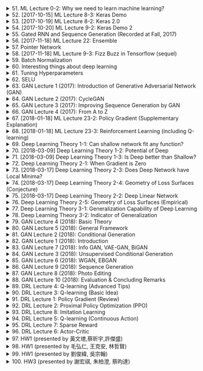 <details>
<summary>51. ML Lecture 0-2: Why we need to learn machine learning?</summary><br>

<a href="https://www.youtube.com/watch?v=On1N8u1z2Ng" target="_blank">
    <img src="https://img.youtube.com/vi/On1N8u1z2Ng/maxresdefault.jpg" 
        alt="[Youtube]" width="200">
</a>


</details>

<details>
<summary>52. [2017-10-15] ML Lecture 8-3: Keras Demo</summary><br>

<a href="https://www.youtube.com/watch?v=L8unuZNpWw8" target="_blank">
    <img src="https://img.youtube.com/vi/L8unuZNpWw8/maxresdefault.jpg" 
        alt="[Youtube]" width="200">
</a>

# 文章整理：人工智慧深度學習入門與挑戰

## 核心主題
- **深度學習入門**：文章主要介紹了深度學習的基本概念和應用，特別是通過手寫數字辨識的簡單案例來展示深度學習的實際操作。
- **Keras框架簡介**：使用Keras框架搭建神經網路模型，強調其易用性和快速開發的特點。

## 主要觀念
1. **深度學習的核心價值**：
   - 深度學習適合處理大型數據集和複雜模式識別任務。
   - 通過多層神經網路結構，能夠自動提取高級特徵。

2. **Keras框架優勢**：
   - 簡單易用：提供高級API，降低深度學習門檻。
   - 快速開發：適合快速原型設計和 experimentation。

3. **手寫數字辨識案例**：
   - 使用MNIST數據集進行訓練和評估。
   - 展示了模型搭建、訓練和評價的基本流程。

## 問題原因
1. **初學者常見挑戰**：
   - 模型表現不佳：最初模型的驗證accuracy僅為10%，接近隨機猜測水平。
   - 網路結構設計不合理：初始模型深度不足，層數過少。
   - 調參困難：學習率、:hidden_units等超參數選擇不當。

2. **常見錯誤與局限**：
   - 忽略正則化：導致模型過擬合或欠擬合。
   - 網路結構設計不合理：層數不足，影響模型表達能力。
   - 評估方法不科學：未使用交叉驗證等更可靠的評估值。

## 解決方法
1. **改善網路結構**：
   - 增加隱藏層數，提升模型深度。
   - 使用Batch Normalization等技術優化訓練過程。

2. **合理調參**：
   - 選擇適當的學習率和(hidden_units)。
   - 引入Dropout等正則化方法防止過擬合。

3. **科學評估**：
   - 使用交叉驗證等更可靠的模型評估值。
   - 仔細分析損失函數變化，確保模型訓練效果。

## 結論
1. **深度學習的潛力與挑戰**：
   - 深度學習在模式識別領域具有巨大潛力。
   - 初學者需要克服技術門檻和實踐經驗不足等困難。

2. **持續改進建議**：
   - 開始於簡單案例，逐步掌握核心概念。
   - 多進行 experimentation，累積調參經驗。
   - 學習更先進的模型架構和訓練技巧。

3. **未來學習方向**：
   - 探索更複雜的模型結構，如卷積神經網路（CNN）。
   - 學習深度學習的理論基礎，如Optimizer、Activation Function等。
   - 練習實際項目，提升問題分析和解決能力。
</details>

<details>
<summary>53. [2017-10-19] ML Lecture 8-2: Keras 2.0</summary><br>

<a href="https://www.youtube.com/watch?v=5BJDJd-dzzg" target="_blank">
    <img src="https://img.youtube.com/vi/5BJDJd-dzzg/maxresdefault.jpg" 
        alt="[Youtube]" width="200">
</a>

### 小節歸納

#### 核心主題
- 神經網路在手寫數字辨識中的應用。
- 使用 Keras 搭建和訓練神經網路模型。

#### 主要觀念
1. **模型結構**：
   - 使用多層感知機（MLP）架構，包含輸入層、隱藏層和輸出層。
   - 輸入層接受 784 維向量（28x28 圖像），輸出層有 10 個神經元對應 0-9 的數字。

2. **訓練過程**：
   - 使用訓練數據（training data）進行模型訓練。
   - 訓練目標是使模型學習到將 입력向量映射到正確的數字標籤。

3. **數據表示**：
   - 輸入數據為一維向量，大小為 (number of examples, 784)。
   - 標籤數據為獨熱編碼（one-hot encoding），大小為 (number of examples, 10)，每個樣本只有一個位置為 1，對應其數字類別。

#### 問題原因
- 手寫數字辨識需要模型學習複雜的圖像特徵。
- 需要確保模型能夠有效地從數據中提取這些特徵並分類。

#### 解決方法
1. **模型設計**：
   - 選擇合適的神經網路架構，如多層感知機（MLP）。
   - 使用適當的激活函數（如ReLU）和損失函數（如交叉熵損失）。

2. **數據預處理**：
   - 將圖像展平為一維向量。
   - 將標籤轉換為獨熱編碼格式以適應模型輸出。

3. **訓練與評估**：
   - 使用訓練數據進行模型訓練，並定期評估模型在測試數據上的表現。
   - 通過損失值和 accuracy 等指標來衡量模型性能。

#### 優化方式
1. **超參數調優**：
   - 選擇合適的學習率（learning rate）。
   - 調整神經網路層數和 neurons 數量以優化模型性能。

2. **正則化技術**：
   - 使用正規化或dropout來防止過度擬合。

3. **數據增強**：
   - 對訓練數據進行 augmentation（如旋轉、翻轉）以增加數據多樣性，提升模型泛化能力。

#### 結論
- 通過適當的模型設計和數據處理，神經網路能夠有效完成手寫數字辨識任務。
- 模型在訓練後可以儲存起來，用於實際應用中的預測。
- 使用evaluation和predict功能可分別評估模型性能和進行線上預測。
</details>

<details>
<summary>54. [2017-10-20] ML Lecture 9-2: Keras Demo 2</summary><br>

<a href="https://www.youtube.com/watch?v=Ky1ku1miDow" target="_blank">
    <img src="https://img.youtube.com/vi/Ky1ku1miDow/maxresdefault.jpg" 
        alt="[Youtube]" width="200">
</a>

### 核心主題：人工智慧模型在MNIST數據集上的訓練與優化

---

#### 主要觀念：
1. **模型結構**：使用簡單的神經網路結構（如多層感知機）來處理MNIST手寫數字分類任務。
2. **數據特性**：MNIST數據集具有平衡且清潔的特徵，適合用於示範基本的人工智慧技術。
3. **性能指標**：模型在訓練集和測試集上的正確率用於評估其泛化能力。

---

#### 問題原因：
1. **過度擬合（Overfitting）**：模型在訓練數據上表現極佳，但在測試數據上性能大幅下降。
2. **不平衡的訓練與測試性能**：訓練集和測試集之間存在性能 mismatch，表明模型缺乏泛化能力。

---

#### 解決方法：
1. **正規化技術（Dropout）**：
   - 在隱藏層後加入_dropout_層，以降低過度擬合的可能性。
   - Dropout rate設置為0.7，用於限制_neurons_的相關性並提升模型的泛化能力。

2. **優化算法（AdamOptimizer）**：
   - 使用Adam優化器加速訓練過程，提高學習效率。
   - 相對於常規SGD，Adam在訓練初期階段顯著提升了性能。

3. **數據增強（加入Noise）**：
   - 在測試數據上故意添加隨機噪聲，用於模擬真實世界中的數據不確定性。
   - 通過此方法評估模型的魯棒性。

---

#### 優化方式：
1. **學習率調整**：在訓練過程中動態調整 learning rate，以平衡收斂速度和穩定性。
2. **	layer size 設計**：適當增加隱藏層大小，提升模型 capacity。
3. **批量規範化（Batch Normalization）**：在某些情況下可進一步優化模型性能。

---

#### 結論：
1. 適當引入_dropout_技術可以有效降低過度擬合，但會稍微影響訓練過程中的性能。
2. 使用Adam優化器顯著提升了training efficiency和model generalizability。
3. 模型在加入_noise_後的測試數據上表現有所提升，但仍需進一步優化以達到更好的 robustness。

---

#### 總結：
本文通過實驗展示了多種常見的人工智慧技術在MNIST分類任務中的應用效果。結果表明，結合_dropout_、AdamOptimizer和數據增強等方法可以有效改善模型性能，但依然需要根據具體任務需求進一步調優。
</details>

<details>
<summary>55. Gated RNN and Sequence Generation (Recorded at Fall, 2017)</summary><br>

<a href="https://www.youtube.com/watch?v=T8mGfIy9dWM" target="_blank">
    <img src="https://img.youtube.com/vi/T8mGfIy9dWM/maxresdefault.jpg" 
        alt="[Youtube]" width="200">
</a>


</details>

<details>
<summary>56. [2017-11-18] ML Lecture 22: Ensemble</summary><br>

<a href="https://www.youtube.com/watch?v=tH9FH1DH5n0" target="_blank">
    <img src="https://img.youtube.com/vi/tH9FH1DH5n0/maxresdefault.jpg" 
        alt="[Youtube]" width="200">
</a>

### 文章整理： ensemble methods in machine learning

#### 1. 核心主題
- **Ensemble Learning**: 利用多個學習器（模型）的集體智慧來提升整體性能。
- **STACKING、BOOSTING、BAGGING**等集成技術在機器學習中的應用。

#### 2. 主要觀念
- **STACKING (堆疊)**:
  - 將多個基模型的輸出作為高級模型的輸入，形成分層結構。
  - 基模型可以是任何類型的學習器，如 Decision Trees、Neural Networks 等。
  - 最後一層通常使用簡單的分類器（如 Logistic Regression）來整合各基模型的結果。

- **BOOSTING**:
  - 通過迭代提升弱學習器的性能，最終形成強大learner。
  - 每次迭代根據前一次分類錯誤的樣本調整權重，逐步改進模型。
  - Adaboost 是一種常見的Boosting算法。

- **BAGGING (包裝)**:
  - 使用_bootstrapping_技術生成多個訓練數據集，並基於每個數據集訓練一個基模型。
  - 最後通過投票或平均的方式來決定最終結果。
  - 主要用於降低過度擬合和提升模型的泛化能力。

#### 3. 問題與挑戰
- **Base Learners 的性能**:
  - 基模型可能存在性能差異，甚至有些模型可能表現不佳或完全失效。
  
- **數據分配問題**:
  - 在STACKING中，若基模型過度擬合訓練數據，可能影響最終分類器的性能。

#### 4. 解決方法與優化方式
- **STACKING 的改進**:
  - 將訓練數據集分為多個部分，一部分用於訓練基模型，另一部分用於訓練最終的整合分類器。
  - 這樣可以避免最終分類器過度依賴基模型的性能。

- **BOOSTING 的優化**:
  - 確定適當的學習速率（learning rate）和弱learner數量，防止模型過度擬合。
  - 使用正規化技術來控制模型複雜度。

- **BAGGING 的改進**:
  - 增加訓練數據集的多樣性，確保每個基模型都能夠捕獲不同的特徵信息。
  - 結合其他集成方法（如STACKING）進一步提升性能。

#### 5. 啟發與結論
- **Adaboost 的啟示**:
  - Adaboost 可以被看作是一種Gradient Descent算法，通過反覆調整模型權重來最優化解題。
  
- **STACKING 的實用性**:
  - 在多團隊或多模型的情況下，STACKING 可以有效整合各個模型的結果，提升整體性能。
  
- **ensemble方法的靈活性**:
  - 集成學習方法具有高度的靈活性，可以根據不同的任務和數據特性進行調整和優化。

#### 6. 總結
Ensemble Learning 是機器學習中一項重要的技術，通過將多個基模型的結果整合起來，往往能夠顯著提升模型的性能和泛化能力。STACKING、BOOSTING 和 BAGGING 分別從不同角度提供了有效的集成方案，而 Adaboost 則展示了如何通過.gradient descent的方式來優化ensemble模型。STACKING 的實用性在於它可以有效地整合各個模型的結果，特別是在團隊合作或多模型的情況下，這對於提升最終性能具有重要意義。
</details>

<details>
<summary>57. Pointer Network</summary><br>

<a href="https://www.youtube.com/watch?v=VdOyqNQ9aww" target="_blank">
    <img src="https://img.youtube.com/vi/VdOyqNQ9aww/maxresdefault.jpg" 
        alt="[Youtube]" width="200">
</a>


</details>

<details>
<summary>58. [2017-11-18] ML Lecture 9-3: Fizz Buzz in Tensorflow (sequel)</summary><br>

<a href="https://www.youtube.com/watch?v=F1vek6ULo9w" target="_blank">
    <img src="https://img.youtube.com/vi/F1vek6ULo9w/maxresdefault.jpg" 
        alt="[Youtube]" width="200">
</a>

### 核心主題
- 人工智慧在Fizz Buzz問題上的應用。
- 探討深度學習模型在模式識別任務中的表現。

### 主要觀念
1. **硬訓練（Hard Training）**：指將看似不能訓練的任務通過訓練方法來實現。
2. **Fizz Buzz задача**：一個簡單的程式問題，要求根據數字的整除性輸出特定字符串。
3. **深度學習模型**：使用TensorFlow和神經網絡架構解決Fizz Buzz問題。

### 問題原因
- 原始模型（10個輸入單元、100個隱藏層單元）在訓練集上的準確率僅爲76%，未能有效擬合數據。
- 模型的容量不足，無法充分學習複雜的模式。

### 解決方法
1. **增加網絡容量**：將隱藏層單元數從100增加到1000，提升模型的學習能力。
2. **調整訓練參數**：使用Adam優化器和Softmax激活函數，確保模型能夠更好地擬合數據。

### 優化方式
- 通過增加網絡層數或單元數來提高模型的複雜度，使其能夠捕捉更細微的數據特徵。
- 使用適當的訓練策略（如交叉驗證）進一步優化模型性能。

### 結論
1. **初始模型表現有限**：原始深度學習模型在處理Fizz Buzz問題時表現出較低的準確率，表明其結構可能過於簡單。
2. **網絡容量的重要性**：通過增加隱藏層單元數，模型能夠顯著提升準確率至100%，證明了網絡容量對任務適應性的影響。
3. **深度學習的有效性**：儘管看似簡單的任務可以通過複雜的模型解決，但選擇合適的架構和參數是關鍵。

### 參考資料
- 文章提供了一個使用TensorFlow實現的簡單神經網絡結構，展示了如何通過調整模型結構來提高性能。
</details>

<details>
<summary>59. Batch Normalization</summary><br>

<a href="https://www.youtube.com/watch?v=BZh1ltr5Rkg" target="_blank">
    <img src="https://img.youtube.com/vi/BZh1ltr5Rkg/maxresdefault.jpg" 
        alt="[Youtube]" width="200">
</a>


</details>

<details>
<summary>60. Interesting things about deep learning</summary><br>

<a href="https://www.youtube.com/watch?v=1KElr75pHdQ" target="_blank">
    <img src="https://img.youtube.com/vi/1KElr75pHdQ/maxresdefault.jpg" 
        alt="[Youtube]" width="200">
</a>


</details>

<details>
<summary>61. Tuning Hyperparameters</summary><br>

<a href="https://www.youtube.com/watch?v=kyX29rUntjM" target="_blank">
    <img src="https://img.youtube.com/vi/kyX29rUntjM/maxresdefault.jpg" 
        alt="[Youtube]" width="200">
</a>


</details>

<details>
<summary>62. SELU</summary><br>

<a href="https://www.youtube.com/watch?v=1WPjVpwJ88I" target="_blank">
    <img src="https://img.youtube.com/vi/1WPjVpwJ88I/maxresdefault.jpg" 
        alt="[Youtube]" width="200">
</a>


</details>

<details>
<summary>63. GAN Lecture 1 (2017): Introduction of Generative Adversarial Network (GAN)</summary><br>

<a href="https://www.youtube.com/watch?v=G0dZc-8yIjE" target="_blank">
    <img src="https://img.youtube.com/vi/G0dZc-8yIjE/maxresdefault.jpg" 
        alt="[Youtube]" width="200">
</a>


</details>

<details>
<summary>64. GAN Lecture 2 (2017): CycleGAN</summary><br>

<a href="https://www.youtube.com/watch?v=9N_uOIPghuo" target="_blank">
    <img src="https://img.youtube.com/vi/9N_uOIPghuo/maxresdefault.jpg" 
        alt="[Youtube]" width="200">
</a>


</details>

<details>
<summary>65. GAN Lecture 3 (2017): Improving Sequence Generation by GAN</summary><br>

<a href="https://www.youtube.com/watch?v=Adi54-wp8Qk" target="_blank">
    <img src="https://img.youtube.com/vi/Adi54-wp8Qk/maxresdefault.jpg" 
        alt="[Youtube]" width="200">
</a>


</details>

<details>
<summary>66. GAN Lecture 4 (2017):  From A to Z</summary><br>

<a href="https://www.youtube.com/watch?v=dFwesaqC_Wo" target="_blank">
    <img src="https://img.youtube.com/vi/dFwesaqC_Wo/maxresdefault.jpg" 
        alt="[Youtube]" width="200">
</a>


</details>

<details>
<summary>67. [2018-01-18] ML Lecture 23-2: Policy Gradient (Supplementary Explanation)</summary><br>

<a href="https://www.youtube.com/watch?v=y8UPGr36ccI" target="_blank">
    <img src="https://img.youtube.com/vi/y8UPGr36ccI/maxresdefault.jpg" 
        alt="[Youtube]" width="200">
</a>

### 文章重點整理

#### 核心主題
文章圍繞強化學習（Reinforcement Learning）中的策略梯度方法展開討論，特別是將強化學習問題轉化為分類問題進行處理的方式。

#### 主要觀念
1. **策略梯度方法**：通過最大化期望獎賞來更新策略網絡參數。
2. **分類問題的轉化**：將強化學習中的每個狀態-行動對視為一筆分類數據，並給其加權.reward(τⁿ)。
3. **批量訓練與在線訓練**：強調了強化學習中數據收集和模型訓練的反覆迭代特性。

#### 問題原因
1. **\data dependencies**: 狡猾的策略網絡可能過早鎖定優行動，影響探索效率。
2. **\data imbalance**: 不同獎賞值的數據對模型更新的影響不均衡。

#### 解決方法
1. **加權分類**：將每筆數據按其reward值進行加權，以反映其重要性。
2. **批量訓練**：定期收集數據後集中訓練模型，避免\data dependencies並提高學習效率。

#### 優化方式
1. **_reward weighting**: 根據獎勵值調整數據的影響力，確保高獎勵數據對模型更新起更大作用。
2. **_data augmentation**: 通過複製數據來增加低獎勵數據的代表性，平衡數據分布。

#### 理論支持
- **策略梯度**：利用概率梯度法最大化期望獎賞。
- **分類框架**：將強化學習問題重新表述為加權分類任務，借鑒分類算法進行處理。

#### 實現方法
1. **數據收集**: 在每一個_episode_中收集狀態和行動對，並記錄相應的_reward_值。
2. **數據加權**: 對每筆數據按照其_reward_值進行加權。
3. **模型訓練**: 使用加權數據批量訓練策略網絡，然後再利用更新後的網絡進行新一輪數據收集。

#### 結論
1. **方法可行性**：將強化學習問題轉化為分類問題是可行的，並且可以利用現有的深度學習框架（如Keras）實現。
2. **優勢**: 通過加權和批量訓練，可以有效提高策略網絡的學習效率和性能。
3. **挑戰**: 強化學習需要反覆迭代數據收集和模型訓練，這增加了計算開銷，但現代計算資源可以充分支撐其實現。

---

### 總結
文章提出了一種將強化學習問題轉化為加權分類問題的方法，詳細探討了其核心思想、實現步驟及優化策略。該方法利用現有深度學習框架，通過數據加權和批量訓練提高了學習效率，展示了強化學習在實際應用中的可行性和有效性。
</details>

<details>
<summary>68. [2018-01-18] ML Lecture 23-3: Reinforcement Learning (including Q-learning)</summary><br>

<a href="https://www.youtube.com/watch?v=2-JNBzCq77c" target="_blank">
    <img src="https://img.youtube.com/vi/2-JNBzCq77c/maxresdefault.jpg" 
        alt="[Youtube]" width="200">
</a>

### 文章整理：Inverse Reinforcement Learning（逆向強化學習）及其應用

#### 一、核心主題
- **逆向強化學習**：通過觀察專家的行爲，推斷出獎勵函數，並指導智能體學習最優策略。
- **GAN類比**：將逆向強化學習與生成對抗網絡（GAN）進行類比，解釋其工作原理。

#### 二、主要觀念
1. **專家行爲的利用**：
   - 專家通過與環境互動產生軌跡（trajectory），這些軌跡反映了專家的決策策略。
2. **獎勵函數的學習**：
   - 獎勵函數的設計目標是使得專家的行爲得分高於智能體，類似於「先射箭，再畫靶」的過程。
3. **智能體的改進**：
   - 智能體基於學習到的獎勵函數不斷調整自身行爲，以最大化獎勵分數。

#### 三、問題原因
- **獎勵函數的缺失**：傳統強化學習需要明確的獎勵函數，但在許多實際場景中難以定義。
- **專家行爲的複雜性**：專家行爲可能涉及複雜的策略和決策過程，直接模擬或複製具有挑戰性。

#### 四、解決方法
1. **逆向強化學習框架**：
   - 通過觀察專家的行爲軌跡，推斷出獎勵函數。
2. **GAN類比的應用**：
   - 將智能體（actor）與生成器（generator）、獎勵函數與判別器（discriminator）進行對應，利用對抗訓練的方法改進智能體行爲。

#### 五、優化方式
1. **迭代優化**：
   - 不斷更新獎勵函數和智能體策略，使得智能體的行爲逐步逼近專家水平。
2. **反饋機制**：
   - 利用獎勵函數的反饋，指導智能體調整行爲，確保其得分低於專家。

#### 六、結論
- 逆向強化學習提供了一種有效的替代方法，特別是在無法明確定義獎勵函數的情況下。
- 通過與GAN的類比，展示了該方法在實際應用中的潛力和可行性。
- 結合專家行爲數據和迭代優化過程，可以有效提升智能體的學習效果。

#### 七、附錄
- **圖表建議**：
  - 添加GAN和逆向強化學習的工作流程圖，以清晰展示其相似性。
  - 添加伯克利研究團隊的實驗結果圖表，展示逆向強化學習在機器人行爲學習中的應用效果。
</details>

<details>
<summary>69. Deep Learning Theory 1-1: Can shallow network fit any function?</summary><br>

<a href="https://www.youtube.com/watch?v=KKT2VkTdFyc" target="_blank">
    <img src="https://img.youtube.com/vi/KKT2VkTdFyc/maxresdefault.jpg" 
        alt="[Youtube]" width="200">
</a>


</details>

<details>
<summary>70. [2018-03-09] Deep Learning Theory 1-2: Potential of Deep</summary><br>

<a href="https://www.youtube.com/watch?v=FN8jclCrqY0" target="_blank">
    <img src="https://img.youtube.com/vi/FN8jclCrqY0/maxresdefault.jpg" 
        alt="[Youtube]" width="200">
</a>

### 清理與分析文章重點

此篇文章主要探討深度學習（Deep Learning）與淺層學習（Shallow Learning）在函數擬合（Function Fitting）任務中的差異。文章通過具體案例與理論分析，展示了深度網絡在特定情況下的優勢，並引發對淺層網絡能力的反思。

---

### 核心主題

- **深度學習 vs. 樺層學習**  
  探討深度網絡與淺層網絡在函數擬合任務中的性能差異。
  
- **函數擬合問題**  
  研究如何通過不同架構的神經網絡來實現對特定函數（如二次函數）的逼近。

---

### 主要觀念

- **淺層網絡的局限性**  
  淺層網絡在擬合某些複雜函數時，需要大量的神經元（_neurons_），其數量與誤差呈反比關係。例如，在擬合 \( y = x^2 \) 的情況下，淺層網絡所需的神經元數量為 \( O(1/\sqrt{\epsilon}) \)，其中 \( \epsilon \) 是可接受的誤差。

- **深度網絡的優勢**  
  深度網絡通過多層疊加（_stacked layers_）的方式，能夠用更少的參數實現對同一函數的逼近。例如，在同樣的任務中，深度網絡所需的神經元數量為 \( O(\log(1/\sqrt{\epsilon})) \)，比淺層網絡效率更高。

- **理論與實踐的差距**  
  文章指出，上述分析主要是基於理論上的構造方法（_constructive methods_），並不代表實際訓練中淺層網絡的最佳性能。可能存在某些情況下，淺層網絡也能夠高效地完成任務。

---

### 問題原因

- **淺層網絡的能力限制**  
  淺層網絡在處理非線性函數時，需要大量的隱藏層（_hidden layers_）來逼近目標函數，這導致其參數需求量大，計算成本高。

- **深度網絡的 expressive power**  
  深度網絡通過多層疊加增強了表示能力（_expressive power_），能夠用更少的參數實現對複雜函數的擬合。

---

### 解決方法

- **理論分析**  
  通過信息論（_information theory_）與逼近論（_approximation theory_）等工具，分析不同網絡架構在函數擬合任務中的表現。

- **實驗驗證**  
  需要進一步的實驗來驗證淺層網絡在最佳狀態下是否能夠超越深度網絡。

---

### 優化方式

- **網絡架構優化**  
  設計更高效的 network architectures，如使用卷積神經網絡（_CNNs_）或圖 neural networks（_GNNs_），來進一步提升淺層網絡的性能。

- **訓練算法改進**  
  研究更有效的訓練方法（如遷移學習 _transfer learning_ 或自監督學習 _self-supervised learning_），以幫助淺層網絡更好地逼近目標函數。

---

### 結論

- **深度網絡的優越性**  
  在理論上，深度網絡在某些任務中能夠用更少的參數實現更高的精度。例如，在擬合二次函數的情況下，深度網絡所需的神經元數量比淺層網絡少得多。

- **淺層網絡的潛力**  
  雖然目前的分析顯示淺層網絡在某些情況下表現較差，但不能排除其在最佳訓練策略下的優異性能。未來的研究應該更加注重淺層網絡的最佳化與實際應用。

- **進一步研究方向**  
  接下來需要通過實驗來驗證淺層網絡在最佳狀態下的能力，並探索如何通過網絡架構與算法的改進來彌平深度與淺層網絡之間的性能差距。
</details>

<details>
<summary>71. [2018-03-09] Deep Learning Theory 1-3: Is Deep better than Shallow?</summary><br>

<a href="https://www.youtube.com/watch?v=qpuLxXrHQB4" target="_blank">
    <img src="https://img.youtube.com/vi/qpuLxXrHQB4/maxresdefault.jpg" 
        alt="[Youtube]" width="200">
</a>

# 文章重點整理

## 核心主題  
文章探討深度_learning_（Deep Learning）相對於淺層_learning_（Shallow Learning）在模型訓練和函數擬合方面的優勢，特別是在處理複雜 함수時的表現差異。

---

## 主要觀念  
1. **深度與淺層學習的對比**：  
   - 深度學習模型具有多個隱藏層，能夠捕獲數據中的高級特徵。  
   - 淺層學習模型通常只有一到兩層，擬合能力有限，特別是在處理非線性複雜 함수時表現不佳。  

2. **函數擬合能力**：  
   - 深度學習在擬合高度非線性和結構化的數據時具有顯著優勢。  
   - 淺層學習在簡單的線性或低複雜度函數上表現足夠，但面對高維或高曲率數據時效果有限。

3. **實驗結果**：  
   - 使用淺層網絡（如兩層）擬合球狀數據集時，無論寬度如何增加，模型性能改善不明顯。  
   - 深度網絡（如三層）即使在窄.Width下也能有效降低錯誤率。

---

## 問題原因  
1. **函數複雜性**：  
   - 淺層學習模型無法有效表達高維或高度非線性的數據結構，導致擬合能力受限。  

2. **模型容量限制**：  
   - 淺層網絡的深度不足，限制了其捕獲數據中多級特徵的能力。  

---

## 解決方法  
1. **增加網絡深度**：  
   - 使用更深的網絡架構（如三層及以上）來提高模型表達能力。  

2. **適當調整網絡寬度**：  
   - 在確保深度的前提下，合理設計網絡寬度以平衡計算資源和模型性能。  

3. **利用 compositional structure**：  
   - 針對具有 compositional（組合式）結構的函數，深度學習能更有效地表達其特性。  

---

## 結論  
1. 深度學習在擬合複雜函數時具備顯著優勢，尤其是在數據具有高維或高度非線性特性時。  
2. 淺層學習適合簡單的線性或低複雜度任務，但無法有效處理更複雜的數據模式。  
3. 深度學習模型的性能提升往往伴隨著深度的增加和適當的寬度設計。  

---

## 優化方式  
1. **網絡架構設計**：選擇合適的深度和.Width來平衡模型容量與計算效率。  
2. **數據特性分析**：根據數據的複雜性（如高維、曲率等）選擇適合的學習方法。  
3. **實驗驗證**：通過實驗驗證不同網絡架構在特定任務中的性能表現，以指導模型設計。  

--- 

以上為文章的核心內容整理，強調了深度學習在函數擬合方面的優越性及其應用條件。
</details>

<details>
<summary>72. Deep Learning Theory 2-1: When Gradient is Zero</summary><br>

<a href="https://www.youtube.com/watch?v=XSdkBG6Vvr0" target="_blank">
    <img src="https://img.youtube.com/vi/XSdkBG6Vvr0/maxresdefault.jpg" 
        alt="[Youtube]" width="200">
</a>


</details>

<details>
<summary>73. [2018-03-17] Deep Learning Theory 2-3: Does Deep Network have Local Minima?</summary><br>

<a href="https://www.youtube.com/watch?v=NmelPQkUark" target="_blank">
    <img src="https://img.youtube.com/vi/NmelPQkUark/maxresdefault.jpg" 
        alt="[Youtube]" width="200">
</a>

### 一、核心主題

1. **ReLU 神經網路與深度學習中的局部最小值問題**  
   文章探討了使用 ReLU 濎振函數的神經網路在訓練過程中可能遇到的局部最小值問題，並分析了其原因及影響。

2. **初始化對訓練效果的影響**  
   初期的研究表明，若將神經網路的初始權重設定在 ReLU 函數的「盲點」（即輸出為零的區域），會導致模型無法有效學習，進一步影響訓練效果。

3. **數據分佈與模型容量對局部最小值的影響**  
   文章通過實驗表明，數據分佈的複雜性以及模型參數量的多少會顯著影響訓練過程中是否陷入局部最小值。

### 二、主要觀念

1. **ReLU 函數的特性及其局限性**  
   ReLU 濎振函數在非線性特性和計算效率方面具有優勢，但其「盲點」現象可能導致神經元失效，限制了模型的學習能力。

2. **局部最小值的存在性與影響**  
   在特定的初始化和數據分佈下，深度學習模型容易陷入局部最小值，影響最終的模型性能。

3. **模型過參數化的作用**  
   增加模型的參數量（即過參數化）可以在一定程度上降低陷入局部最小值的概率，提升模型找到全局最優解的可能性。

### 三、問題原因

1. **初始化策略不佳**  
   若初始權重被設定在 ReLU 函數的盲點附近，會導致神經元無法有效地傳遞梯度，妨礙學習過程。

2. **數據分佈的複雜性不足**  
   在簡單的數據分佈下，模型可能缺乏足夠的激勵來逃脫局部最小值，特別是當模型具有多餘參數時。

3. **模型設計與訓練算法的相互作用**  
   模型的架構特性（如深度、非線性）以及訓練算法（如梯度下降）共同作用，導致局部最小值的普遍存在。

### 四、解決方法

1. **改進初始化策略**  
   選擇適合 ReLU 函數的初始化方法（如 He 初始化或 Xavier 初始化），避免初始權重落在盲點附近。

2. **增加模型容量**  
   通過增加神經網路的參數量，使其具有過參數化的特性，降低陷入局部最小值的概率。

3. **優化訓練算法**  
   使用更高效的訓練算法（如 Adam、Adagrad）或引入正規化技術（如 Batch Normalization），提升模型逃脫局部最小值的能力。

### 五、實驗結果與結論

1. **局部最小值的可檢測性**  
   文章通過多次實驗表明，即便在具有多餘參數的情況下，局部最小值依舊可能存在，但其發生的概率顯著降低。

2. **數據分佈的重要性**  
   複雜的數據分佈和足夠的模型容量能夠有效減少訓練過程中陷入局部最小值的可能性。

3. **未來研究方向**  
   亟需建立一套完整的理論框架，用以解釋和預測在不同條件下深度學習模型是否會陷入局部最小值，為實際應用提供指導。
</details>

<details>
<summary>74. [2018-03-17] Deep Learning Theory 2-4: Geometry of Loss Surfaces (Conjecture)</summary><br>

<a href="https://www.youtube.com/watch?v=_VuWvQUMQVk" target="_blank">
    <img src="https://img.youtube.com/vi/_VuWvQUMQVk/maxresdefault.jpg" 
        alt="[Youtube]" width="200">
</a>

---

# 文章分段整理

## 學術主題

1. **深度學習模型的損失表面（Loss Surface）分析**  
   探討深度學習模型在訓練過程中遇到的損失表面特性，包括局部最小值、鞍點等。

2. **多層神經網絡的訓練動力學**  
   研究多層神經網絡在訓練過程中的動力學行爲，特別是優化算法在損失表面上的移動路徑。

3. **全局最優與局部最優的分界**  
   探討深度學習模型是否能夠在足夠大的網絡規模下找到全局最優解，以及鞍點對優化的影響。

---

## 主要觀念

1. **損失表面的特性**  
   - 深度學習模型的損失表面存在大量的局部最小值和鞍點。  
   - 鞍點是優化過程中常見的障礙，可能導致梯度下降算法陷入停滯。

2. **網絡規模對訓練結果的影響**  
   - 網絡規模越大，損失表面的特性越集中，局部最小值的損失值趨於一致。  
   - 大型網絡可能更容易找到接近全局最優的解。

3. **物理模型的類比**  
   - 將深度學習模型與自旋玻璃（Spin-Glass）模型進行類比，試圖通過物理系統的研究成果推斷神經網絡的行爲。

---

## 問題原因

1. **損失表面的複雜性**  
   - 深度學習模型的損失表面存在大量局部最小值和鞍點，增加了優化算法找到全局最優解的難度。

2. **鞍點的影響**  
   - 鞍點是優化過程中的常見障礙，可能導致梯度下降算法陷入停滯或收斂至局部最小值。

3. **早期研究的不足**  
   - 早期研究缺乏嚴格的數學證明，主要依賴於物理模型的類比和假設。

---

## 解決方法

1. **利用大型網絡的特性**  
   - 增加網絡規模，使得損失表面趨向於更集中，從而更容易找到接近全局最優的解。

2. **改進優化算法**  
   - 通過設計新的優化算法（如動量法、Adam等），提升在鞍點附近逃離的能力，加速收斂至更優解。

3. **理論證明與實驗驗證**  
   - 通過數學理論嚴格證明損失表面的特性，並結合實驗驗證，爲深度學習模型的優化提供可靠的指導。

---

## 結論

1. **損失表面的集中性**  
   - 隨着網絡規模的增大，損失表面的特性趨向於更集中，局部最小值的損失值趨於一致。  
   - 這一現象表明大型深度學習模型可能更容易找到接近全局最優解。

2. **理論與實驗的結合**  
   - 通過理論分析和實驗驗證，可以更好地理解深度學習模型的損失表面特性，爲優化算法的設計提供依據。
</details>

<details>
<summary>75. [2018-03-17] Deep Learning Theory 2-2: Deep Linear Network</summary><br>

<a href="https://www.youtube.com/watch?v=0O6nYRC7GeY" target="_blank">
    <img src="https://img.youtube.com/vi/0O6nYRC7GeY/maxresdefault.jpg" 
        alt="[Youtube]" width="200">
</a>

# 文章重點整理

## 核心主題
- **深度線性網絡（Deep Linear Networks）**：探討其在訓練過程中是否存在局部最小值的問題。
- **非凸優化問題**：分析深度學習模型中的非凸特性及其對優化的影響。

## 主要觀念
1. **深度線性網絡的特性**：
   - 深度線性網絡雖然是非凸的，但可以通過特定條件下的證明，確保其不存在「差的鞍點」（poor saddle points），從而保證優化過程的有效性。
   
2. **局部最小值的存在性**：
   - 在深度線性網絡中，儘管模型是非凸的，但通過合理的結構設計和初始化策略，可以避免陷入高維空間中的不良局部極小值。

## 問題原因
- **非凸性帶來的挑戰**：
  - 非凸優化問題可能導致算法在訓練過程中陷入局部最小值或鞍點，影響模型的收斂性和性能。
  
- **深度網絡的複雜結構**：
  - 深度網絡的多層結構容易產生複雜的優化 landscape，包括多種類型的極小值和鞍點，增加了優化的難度。

## 解決方法
1. **初始化策略**：
   - 使用合理的權重初始化方法（如 Xavier 初始化或 He 初始化），避免初始梯度消失或爆炸問題，有助於模型順利收斂。
   
2. **網絡結構設計**：
   - 通過增加網絡層數或調整神經元數量，優化網絡結構，減少不良鞍點的出現。

3. **優化算法的選擇與調優**：
   - 使用Adam、SGD等優化器，並適當調整學習率和動量參數，提高優化過程中的收斂效率。

## 結論
- **深度線性網絡的優勢**：
  - 深度線性網絡在適當的條件下可以避免局部最小值，具有良好的全局優化特性。
  
- **未來研究方向**：
  - 進一步研究非線性深度網絡的優化特性，探索更通用的優化方法和理論框架，以應對實際應用中的複雜問題。
</details>

<details>
<summary>76. Deep Learning Theory 2-5: Geometry of Loss Surfaces (Empirical)</summary><br>

<a href="https://www.youtube.com/watch?v=XysGHdNOTbg" target="_blank">
    <img src="https://img.youtube.com/vi/XysGHdNOTbg/maxresdefault.jpg" 
        alt="[Youtube]" width="200">
</a>


</details>

<details>
<summary>77. Deep Learning Theory 3-1: Generalization Capability of Deep Learning</summary><br>

<a href="https://www.youtube.com/watch?v=9dtxv4HLq_8" target="_blank">
    <img src="https://img.youtube.com/vi/9dtxv4HLq_8/maxresdefault.jpg" 
        alt="[Youtube]" width="200">
</a>


</details>

<details>
<summary>78. Deep Learning Theory 3-2: Indicator of Generalization</summary><br>

<a href="https://www.youtube.com/watch?v=pivB5jEBOQw" target="_blank">
    <img src="https://img.youtube.com/vi/pivB5jEBOQw/maxresdefault.jpg" 
        alt="[Youtube]" width="200">
</a>


</details>

<details>
<summary>79. GAN Lecture 4 (2018): Basic Theory</summary><br>

<a href="https://www.youtube.com/watch?v=DMA4MrNieWo" target="_blank">
    <img src="https://img.youtube.com/vi/DMA4MrNieWo/maxresdefault.jpg" 
        alt="[Youtube]" width="200">
</a>


</details>

<details>
<summary>80. GAN Lecture 5 (2018): General Framework</summary><br>

<a href="https://www.youtube.com/watch?v=av1bqilLsyQ" target="_blank">
    <img src="https://img.youtube.com/vi/av1bqilLsyQ/maxresdefault.jpg" 
        alt="[Youtube]" width="200">
</a>


</details>

<details>
<summary>81. GAN Lecture 2 (2018): Conditional Generation</summary><br>

<a href="https://www.youtube.com/watch?v=LpyL4nZSuqU" target="_blank">
    <img src="https://img.youtube.com/vi/LpyL4nZSuqU/maxresdefault.jpg" 
        alt="[Youtube]" width="200">
</a>


</details>

<details>
<summary>82. GAN Lecture 1 (2018): Introduction</summary><br>

<a href="https://www.youtube.com/watch?v=DQNNMiAP5lw" target="_blank">
    <img src="https://img.youtube.com/vi/DQNNMiAP5lw/maxresdefault.jpg" 
        alt="[Youtube]" width="200">
</a>


</details>

<details>
<summary>83. GAN Lecture 7 (2018): Info GAN, VAE-GAN, BiGAN</summary><br>

<a href="https://www.youtube.com/watch?v=sU5CG8Z0zgw" target="_blank">
    <img src="https://img.youtube.com/vi/sU5CG8Z0zgw/maxresdefault.jpg" 
        alt="[Youtube]" width="200">
</a>


</details>

<details>
<summary>84. GAN Lecture 3 (2018): Unsupervised Conditional Generation</summary><br>

<a href="https://www.youtube.com/watch?v=-3LgL3NXLtI" target="_blank">
    <img src="https://img.youtube.com/vi/-3LgL3NXLtI/maxresdefault.jpg" 
        alt="[Youtube]" width="200">
</a>


</details>

<details>
<summary>85. GAN Lecture 6 (2018): WGAN, EBGAN</summary><br>

<a href="https://www.youtube.com/watch?v=3JP-xuBJsyc" target="_blank">
    <img src="https://img.youtube.com/vi/3JP-xuBJsyc/maxresdefault.jpg" 
        alt="[Youtube]" width="200">
</a>


</details>

<details>
<summary>86. GAN Lecture 9 (2018): Sequence Generation</summary><br>

<a href="https://www.youtube.com/watch?v=Xb1x4ZgV6iM" target="_blank">
    <img src="https://img.youtube.com/vi/Xb1x4ZgV6iM/maxresdefault.jpg" 
        alt="[Youtube]" width="200">
</a>


</details>

<details>
<summary>87. GAN Lecture 8 (2018): Photo Editing</summary><br>

<a href="https://www.youtube.com/watch?v=Lhs_Kphd0jg" target="_blank">
    <img src="https://img.youtube.com/vi/Lhs_Kphd0jg/maxresdefault.jpg" 
        alt="[Youtube]" width="200">
</a>


</details>

<details>
<summary>88. GAN Lecture 10 (2018): Evaluation & Concluding Remarks</summary><br>

<a href="https://www.youtube.com/watch?v=IB_ADssBomk" target="_blank">
    <img src="https://img.youtube.com/vi/IB_ADssBomk/maxresdefault.jpg" 
        alt="[Youtube]" width="200">
</a>


</details>

<details>
<summary>89. DRL Lecture 4: Q-learning (Advanced Tips)</summary><br>

<a href="https://www.youtube.com/watch?v=2-zGCx4iv_k" target="_blank">
    <img src="https://img.youtube.com/vi/2-zGCx4iv_k/maxresdefault.jpg" 
        alt="[Youtube]" width="200">
</a>


</details>

<details>
<summary>90. DRL Lecture 3: Q-learning (Basic Idea)</summary><br>

<a href="https://www.youtube.com/watch?v=o_g9JUMw1Oc" target="_blank">
    <img src="https://img.youtube.com/vi/o_g9JUMw1Oc/maxresdefault.jpg" 
        alt="[Youtube]" width="200">
</a>


</details>

<details>
<summary>91. DRL Lecture 1: Policy Gradient (Review)</summary><br>

<a href="https://www.youtube.com/watch?v=z95ZYgPgXOY" target="_blank">
    <img src="https://img.youtube.com/vi/z95ZYgPgXOY/maxresdefault.jpg" 
        alt="[Youtube]" width="200">
</a>


</details>

<details>
<summary>92. DRL Lecture 2:  Proximal Policy Optimization (PPO)</summary><br>

<a href="https://www.youtube.com/watch?v=OAKAZhFmYoI" target="_blank">
    <img src="https://img.youtube.com/vi/OAKAZhFmYoI/maxresdefault.jpg" 
        alt="[Youtube]" width="200">
</a>


</details>

<details>
<summary>93. DRL Lecture 8: Imitation Learning</summary><br>

<a href="https://www.youtube.com/watch?v=rl_ozvqQUU8" target="_blank">
    <img src="https://img.youtube.com/vi/rl_ozvqQUU8/maxresdefault.jpg" 
        alt="[Youtube]" width="200">
</a>


</details>

<details>
<summary>94. DRL Lecture 5: Q-learning (Continuous Action)</summary><br>

<a href="https://www.youtube.com/watch?v=tnPVcec22cg" target="_blank">
    <img src="https://img.youtube.com/vi/tnPVcec22cg/maxresdefault.jpg" 
        alt="[Youtube]" width="200">
</a>


</details>

<details>
<summary>95. DRL Lecture 7: Sparse Reward</summary><br>

<a href="https://www.youtube.com/watch?v=-5cCWhu0OaM" target="_blank">
    <img src="https://img.youtube.com/vi/-5cCWhu0OaM/maxresdefault.jpg" 
        alt="[Youtube]" width="200">
</a>


</details>

<details>
<summary>96. DRL Lecture 6: Actor-Critic</summary><br>

<a href="https://www.youtube.com/watch?v=j82QLgfhFiY" target="_blank">
    <img src="https://img.youtube.com/vi/j82QLgfhFiY/maxresdefault.jpg" 
        alt="[Youtube]" width="200">
</a>


</details>

<details>
<summary>97. HW1 (presented by 黃文璁,蔡昕宇,許傑盛)</summary><br>

<a href="https://www.youtube.com/watch?v=LGAMeOgAwU4" target="_blank">
    <img src="https://img.youtube.com/vi/LGAMeOgAwU4/maxresdefault.jpg" 
        alt="[Youtube]" width="200">
</a>


</details>

<details>
<summary>98. HW1 (presented by 毛弘仁, 王克安, 林哲賢)</summary><br>

<a href="https://www.youtube.com/watch?v=95hyyAMJieU" target="_blank">
    <img src="https://img.youtube.com/vi/95hyyAMJieU/maxresdefault.jpg" 
        alt="[Youtube]" width="200">
</a>


</details>

<details>
<summary>99. HW1 (presented by 劉俊緯, 吳宗翰)</summary><br>

<a href="https://www.youtube.com/watch?v=Lobg0qVR-y0" target="_blank">
    <img src="https://img.youtube.com/vi/Lobg0qVR-y0/maxresdefault.jpg" 
        alt="[Youtube]" width="200">
</a>


</details>

<details>
<summary>100. HW3 (presented by 謝宏祺, 朱柏澄, 蔡昀達)</summary><br>

<a href="https://www.youtube.com/watch?v=TR937eL1WLc" target="_blank">
    <img src="https://img.youtube.com/vi/TR937eL1WLc/maxresdefault.jpg" 
        alt="[Youtube]" width="200">
</a>


</details>


